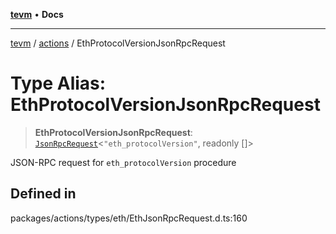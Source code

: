 [**tevm**](../../README.md) • **Docs**

***

[tevm](../../modules.md) / [actions](../README.md) / EthProtocolVersionJsonRpcRequest

# Type Alias: EthProtocolVersionJsonRpcRequest

> **EthProtocolVersionJsonRpcRequest**: [`JsonRpcRequest`](../../index/type-aliases/JsonRpcRequest.md)\<`"eth_protocolVersion"`, readonly []\>

JSON-RPC request for `eth_protocolVersion` procedure

## Defined in

packages/actions/types/eth/EthJsonRpcRequest.d.ts:160
